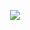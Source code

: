 <p align="center">
  <img src="https://media4.giphy.com/media/v1.Y2lkPTc5MGI3NjExd2ZleHl3cW93MXdtaHg0MXhzdTVvNXhoNXA4aGJyYTVkMndqdjI3MiZlcD12MV9pbnRlcm5hbF9naWZfYnlfaWQmY3Q9Zw/Dg4TxjYikCpiGd7tYs/giphy.gif" />
</p>
